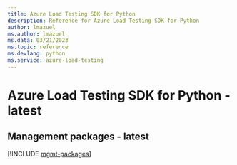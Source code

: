 ```yaml
---
title: Azure Load Testing SDK for Python
description: Reference for Azure Load Testing SDK for Python
author: lmazuel
ms.author: lmazuel
ms.data: 03/21/2023
ms.topic: reference
ms.devlang: python
ms.service: azure-load-testing
---
```

# Azure Load Testing SDK for Python - latest

## Management packages - latest
[!INCLUDE [mgmt-packages](load-testing-mgmt-index.md)]